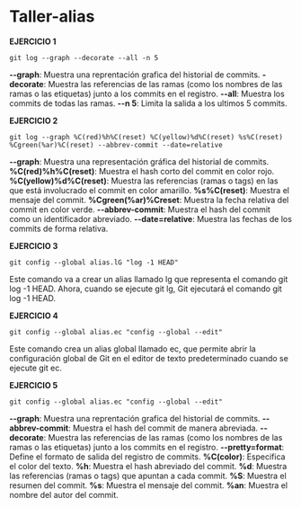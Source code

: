 # Taller-alias
**EJERCICIO 1**

`git log --graph --decorate --all -n 5`

**--graph**: Muestra una reprentación grafica del historial de commits.
**-decorate**: Muestra las referencias de las ramas (como los nombres de las ramas o las etiquetas) junto a los commits en el registro.
**--all**:  Muestra los commits de todas las ramas.
**--n 5**: Limita la salida a los ultimos 5 commits.

**EJERCICIO 2**


`git log --graph %C(red)%h%C(reset) %C(yellow)%d%C(reset) %s%C(reset) %Cgreen(%ar)%C(reset) --abbrev-commit --date=relative`

**--graph**: Muestra una representación gráfica del historial de commits.
**%C(red)%h%C(reset)**: Muestra el hash corto del commit en color rojo.
**%C(yellow)%d%C(reset)**: Muestra las referencias (ramas o tags) en las que está involucrado el commit en color amarillo.
**%s%C(reset)**: Muestra el mensaje del commit.
**%Cgreen(%ar)%Creset**: Muestra la fecha relativa del commit en color verde.
**--abbrev-commit**: Muestra el hash del commit como un identificador abreviado.
**--date=relative**: Muestra las fechas de los commits de forma relativa.

**EJERCICIO 3**


`git config --global alias.lG "log -1 HEAD"`

Este comando va a crear un alias llamado lg que representa el comando git log -1 HEAD. Ahora, cuando se ejecute git lg, Git ejecutará el comando git log -1 HEAD.

**EJERCICIO 4**


`git config --global alias.ec "config --global --edit"`

Este comando crea un alias global llamado ec, que permite abrir la configuración global de Git en el editor de texto predeterminado cuando se ejecute git ec.

**EJERCICIO 5**


`git config --global alias.ec "config --global --edit"`

**--graph**: Muestra una reprentación grafica del historial de commits.
**--abbrev-commit**: Muestra el hash del commit de manera abreviada.
**--decorate**: Muestra las referencias de las ramas (como los nombres de las ramas o las etiquetas) junto a los commits en el registro.
**--pretty=format**: Define el formato de salida del registro de commits.
**%C(color)**: Especifica el color del texto.
**%h**: Muestra el hash abreviado del commit.
**%d**: Muestra las referencias (ramas o tags) que apuntan a cada commit.
**%S**: Muestra el resumen del commit.
**%s**: Muestra el mensaje del commit.
**%an**: Muestra el nombre del autor del commit.

